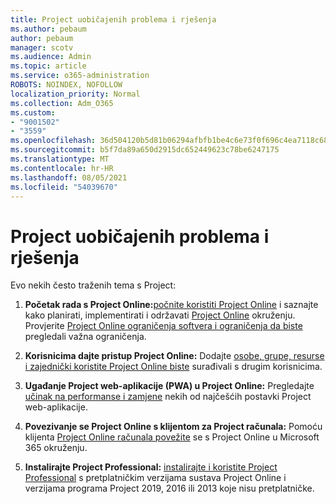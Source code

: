```yaml
---
title: Project uobičajenih problema i rješenja
ms.author: pebaum
author: pebaum
manager: scotv
ms.audience: Admin
ms.topic: article
ms.service: o365-administration
ROBOTS: NOINDEX, NOFOLLOW
localization_priority: Normal
ms.collection: Adm_O365
ms.custom:
- "9001502"
- "3559"
ms.openlocfilehash: 36d504120b5d81b06294afbfb1be4c6e73f0f696c4ea7118c6867e56ccb46b70
ms.sourcegitcommit: b5f7da89a650d2915dc652449623c78be6247175
ms.translationtype: MT
ms.contentlocale: hr-HR
ms.lasthandoff: 08/05/2021
ms.locfileid: "54039670"
---
```

# <a name="project-common-issues-and-resolutions"></a>Project uobičajenih problema i rješenja

Evo nekih često traženih tema s Project:

1. **Početak rada s Project Online:**[počnite koristiti Project Online](https://docs.microsoft.com/ProjectOnline/get-started-with-project-online) i saznajte kako planirati, implementirati i održavati [Project Online](https://docs.microsoft.com/projectonline/project-online) okruženju.   Provjerite [Project Online ograničenja softvera i ograničenja da biste](https://docs.microsoft.com/ProjectOnline/project-online-software-boundaries-and-limits) pregledali važna ograničenja.

2. **Korisnicima dajte pristup Project Online:** Dodajte [osobe, grupe, resurse i zajednički koristite Project Online biste](https://docs.microsoft.com/projectonline/step-2-add-people-to-project-online) surađivali s drugim korisnicima. 

3. **Ugađanje Project web-aplikacije (PWA) u Project Online:** Pregledajte [učinak na performanse i zamjene](https://docs.microsoft.com/projectonline/tune-project-online-performance) nekih od najčešćih postavki Project web-aplikacije.

4. **Povezivanje se Project Online s klijentom za Project računala:** Pomoću klijenta [Project Online računala povežite](https://docs.microsoft.com/projectonline/connect-to-project-online-with-the-project-online-desktop-client) se s Project Online u Microsoft 365 okruženju. 

5. **Instalirajte Project Professional:** [instalirajte i koristite Project Professional](https://support.office.com/article/install-project-7059249b-d9fe-4d61-ab96-5c5bf435f281) s pretplatničkim verzijama sustava Project Online i verzijama programa Project 2019, 2016 ili 2013 koje nisu pretplatničke.

